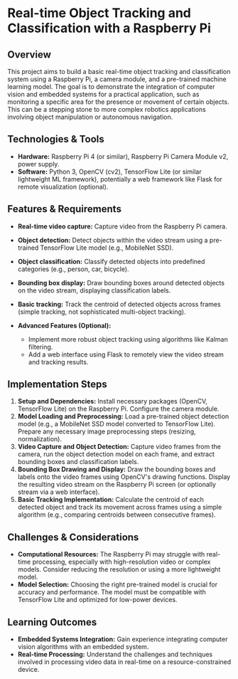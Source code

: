 # Real-time Object Tracking and Classification with a Raspberry Pi

## Overview

This project aims to build a basic real-time object tracking and classification system using a Raspberry Pi, a camera module, and a pre-trained machine learning model.  The goal is to demonstrate the integration of computer vision and embedded systems for a practical application, such as monitoring a specific area for the presence or movement of certain objects. This can be a stepping stone to more complex robotics applications involving object manipulation or autonomous navigation.

## Technologies & Tools

* **Hardware:** Raspberry Pi 4 (or similar), Raspberry Pi Camera Module v2, power supply.
* **Software:** Python 3, OpenCV (cv2), TensorFlow Lite (or similar lightweight ML framework), potentially a web framework like Flask for remote visualization (optional).

## Features & Requirements

- **Real-time video capture:** Capture video from the Raspberry Pi camera.
- **Object detection:** Detect objects within the video stream using a pre-trained TensorFlow Lite model (e.g., MobileNet SSD).
- **Object classification:** Classify detected objects into predefined categories (e.g., person, car, bicycle).
- **Bounding box display:** Draw bounding boxes around detected objects on the video stream, displaying classification labels.
- **Basic tracking:**  Track the centroid of detected objects across frames (simple tracking, not sophisticated multi-object tracking).

- **Advanced Features (Optional):**
    - Implement more robust object tracking using algorithms like Kalman filtering.
    - Add a web interface using Flask to remotely view the video stream and tracking results.


## Implementation Steps

1. **Setup and Dependencies:** Install necessary packages (OpenCV, TensorFlow Lite) on the Raspberry Pi.  Configure the camera module.
2. **Model Loading and Preprocessing:** Load a pre-trained object detection model (e.g., a MobileNet SSD model converted to TensorFlow Lite).  Prepare any necessary image preprocessing steps (resizing, normalization).
3. **Video Capture and Object Detection:**  Capture video frames from the camera, run the object detection model on each frame, and extract bounding boxes and classification labels.
4. **Bounding Box Drawing and Display:** Draw the bounding boxes and labels onto the video frames using OpenCV's drawing functions. Display the resulting video stream on the Raspberry Pi screen (or optionally stream via a web interface).
5. **Basic Tracking Implementation:**  Calculate the centroid of each detected object and track its movement across frames using a simple algorithm (e.g., comparing centroids between consecutive frames).


## Challenges & Considerations

- **Computational Resources:**  The Raspberry Pi may struggle with real-time processing, especially with high-resolution video or complex models.  Consider reducing the resolution or using a more lightweight model.
- **Model Selection:** Choosing the right pre-trained model is crucial for accuracy and performance. The model must be compatible with TensorFlow Lite and optimized for low-power devices.


## Learning Outcomes

- **Embedded Systems Integration:** Gain experience integrating computer vision algorithms with an embedded system.
- **Real-time Processing:** Understand the challenges and techniques involved in processing video data in real-time on a resource-constrained device.

